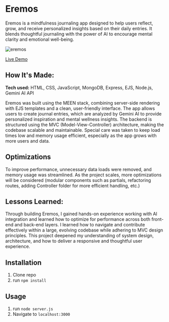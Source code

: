 # Eremos

Eremos is a mindfulness journaling app designed to help users reflect, grow, and receive personalized insights based on their daily entries. It blends thoughtful journaling with the power of AI to encourage mental clarity and emotional well-being.

![eremos](https://github.com/user-attachments/assets/8ff970f9-ed49-4304-b8af-2e4dec6929af)

[Live Demo](https://eremos.onrender.com)

## How It's Made:

**Tech used:** HTML, CSS, JavaScript, MongoDB, Express, EJS, Node.js, Gemini AI API

Eremos was built using the MEEN stack, combining server-side rendering with EJS templates and a clean, user-friendly interface. The app allows users to create journal entries, which are analyzed by Gemini AI to provide personalized inspiration and mental wellness insights. The backend is structured using the MVC (Model-View-Controller) architecture, making the codebase scalable and maintainable. Special care was taken to keep load times low and memory usage efficient, especially as the app grows with more users and data.

## Optimizations

To improve performance, unnecessary data loads were removed, and memory usage was streamlined. As the project scales, more optimizations will be considered (modular components such as partials, refactoring routes, adding Controller folder for more efficient handling, etc.)

## Lessons Learned:

Through building Eremos, I gained hands-on experience working with AI integration and learned how to optimize for performance across both front-end and back-end layers. I learned how to navigate and contribute effectively within a large, evolving codebase while adhering to MVC design principles. This project deepened my understanding of system design, architecture, and how to deliver a responsive and thoughtful user experience.

## Installation

1. Clone repo
2. run `npm install`

## Usage

1. run `node server.js`
2. Navigate to `localhost:3000`
